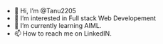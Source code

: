- 👋 Hi, I’m @Tanu2205
- 👀 I’m interested in Full stack Web Developement
- 🌱 I’m currently learning AIML.
- 📫 How to reach me on LinkedIN.

